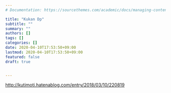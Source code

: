 ```yaml
---
# Documentation: https://sourcethemes.com/academic/docs/managing-content/

title: "Kukan Dp"
subtitle: ""
summary: ""
authors: []
tags: []
categories: []
date: 2020-04-10T17:53:50+09:00
lastmod: 2020-04-10T17:53:50+09:00
featured: false
draft: true


---
```


http://kutimoti.hatenablog.com/entry/2018/03/10/220819